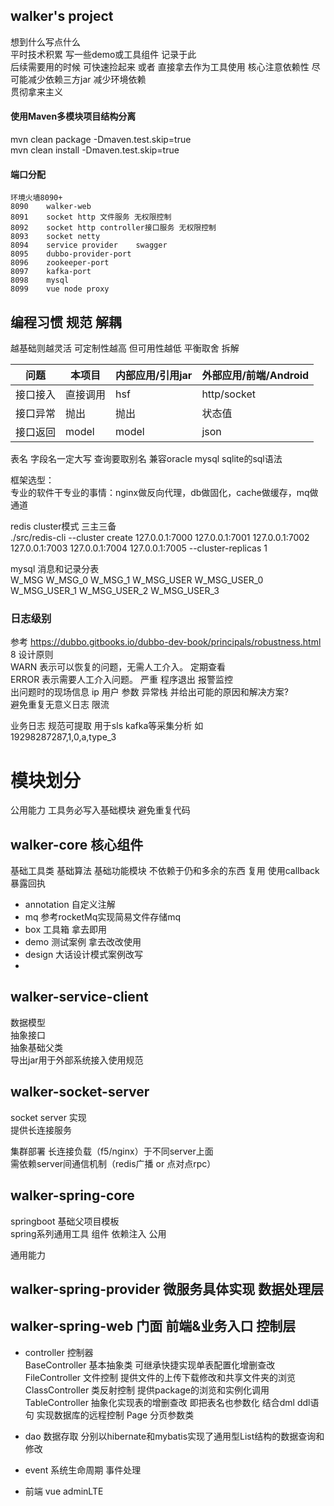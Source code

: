 ## walker's project  
想到什么写点什么  
平时技术积累 写一些demo或工具组件 记录于此  
后续需要用的时候 可快速捡起来 或者 直接拿去作为工具使用
核心注意依赖性 尽可能减少依赖三方jar 减少环境依赖  
贯彻拿来主义  

#### 使用Maven多模块项目结构分离  
mvn clean package -Dmaven.test.skip=true  
mvn clean install -Dmaven.test.skip=true  

#### 端口分配  
``` 
环境火墙8090+
8090    walker-web
8091    socket http 文件服务 无权限控制
8092    socket http controller接口服务 无权限控制
8093    socket netty
8094    service provider    swagger
8095    dubbo-provider-port 
8096    zookeeper-port
8097    kafka-port
8098    mysql 
8099    vue node proxy
``` 
## 编程习惯 规范  解耦
越基础则越灵活 可定制性越高 但可用性越低 平衡取舍 拆解

问题   |   本项目   |   内部应用/引用jar   |   外部应用/前端/Android 
--- |   --- |   --- |   ---
接口接入 |   直接调用 |   hsf |   http/socket
接口异常 |   抛出 |   抛出 |   状态值 
接口返回 |   model |   model |   json 

表名 字段名一定大写 查询要取别名 兼容oracle mysql sqlite的sql语法  

框架选型：  
专业的软件干专业的事情：nginx做反向代理，db做固化，cache做缓存，mq做通道  


redis cluster模式 三主三备  
./src/redis-cli --cluster create 127.0.0.1:7000 127.0.0.1:7001 127.0.0.1:7002 127.0.0.1:7003 127.0.0.1:7004 127.0.0.1:7005 --cluster-replicas 1

mysql 消息和记录分表  
W_MSG       W_MSG_0		    W_MSG_1
W_MSG_USER  W_MSG_USER_0	W_MSG_USER_1	W_MSG_USER_2	W_MSG_USER_3

### 日志级别  
参考 https://dubbo.gitbooks.io/dubbo-dev-book/principals/robustness.html	8	设计原则  
WARN 表示可以恢复的问题，无需人工介入。 定期查看    
ERROR 表示需要人工介入问题。 严重 程序退出 报警监控    
出问题时的现场信息 ip 用户 参数 异常栈 并给出可能的原因和解决方案?   
避免重复无意义日志  限流   

业务日志  规范可提取 用于sls kafka等采集分析
如  
19298287287,1,0,a,type_3  

# 模块划分  
公用能力 工具务必写入基础模块 避免重复代码

## walker-core 核心组件  
基础工具类
基础算法
基础功能模块
不依赖于仍和多余的东西 复用 使用callback暴露回执

* annotation 自定义注解 
* mq 参考rocketMq实现简易文件存储mq
* box 工具箱 拿去即用
* demo 测试案例 拿去改改使用
* design 大话设计模式案例改写
* 
## walker-service-client  
数据模型  
抽象接口  
抽象基础父类  
导出jar用于外部系统接入使用规范  
  
## walker-socket-server  
socket server 实现  
提供长连接服务  

集群部署 长连接负载（f5/nginx）于不同server上面  
需依赖server间通信机制（redis广播 or 点对点rpc）  


## walker-spring-core  
springboot 基础父项目模板  
spring系列通用工具 组件 依赖注入 公用  

通用能力  


## walker-spring-provider 微服务具体实现 数据处理层

## walker-spring-web 门面 前端&业务入口 控制层
* controller 控制器  
  BaseController 基本抽象类 可继承快捷实现单表配置化增删查改   
  FileController 文件控制 提供文件的上传下载修改和共享文件夹的浏览 
  ClassController 类反射控制    提供package的浏览和实例化调用  
  TableController 抽象化实现表的增删查改 即把表名也参数化 结合dml ddl语句 实现数据库的远程控制 Page 分页参数类 
  

* dao 数据存取 分别以hibernate和mybatis实现了通用型List<Map>结构的数据查询和修改  

* event  系统生命周期 事件处理  
* 前端 vue adminLTE   






